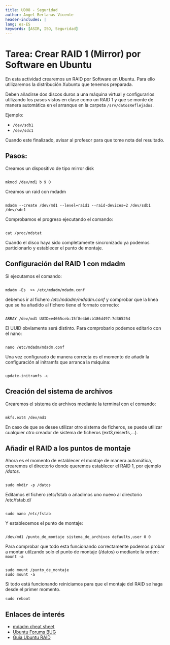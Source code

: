 ```yaml
---
title: UD08 - Seguridad
author: Angel Berlanas Vicente
header-includes: |
lang: es-ES
keywords: [ASIR, ISO, Seguridad]
---
```


# Tarea: Crear RAID 1 (Mirror) por Software en Ubuntu

En esta actividad crearemos un RAID por Software en Ubuntu. Para ello utilizaremos la distribución Xubuntu que tenemos preparada.

Deben añadirse dos discos duros a una máquina virtual  y configurarlos utilizando los pasos vistos en clase como un RAID 1 y que se monte de manera automática en el arranque en la carpeta `/srv/datosReflejados`.

Ejemplo:

* `/dev/sdb1`
* `/dev/sdc1`

Cuando este finalizado, avisar al profesor para que tome nota del resultado.

## Pasos:

Creamos un dispositivo de tipo mirror disk

```shell

mknod /dev/md1 b 9 0

```

Creamos un raid con mdadm

```shell

mdadm --create /dev/md1 --level=raid1 --raid-devices=2 /dev/sdb1 /dev/sdc1

```

Comprobamos el progreso ejecutando el comando:

```shell

cat /proc/mdstat

```

Cuando el disco haya sido completamente sincronizado ya podemos particionarlo y establecer el punto de montaje.

## Configuración del RAID 1 con mdadm

Si ejecutamos el comando:

```shell

mdadm -Es  >> /etc/mdadm/mdadm.conf

```
debemos ir al fichero */etc/mdadm/mdadm.conf* y comprobar que la línea que se ha añadido al fichero tiene el formato correcto:

```shell

ARRAY /dev/md1 UUID=e4665ceb:15f8e4b6:b186d497:7d365254

``` 

El UUID obviamente será distinto. Para comprobarlo podemos editarlo con el nano:

```shell

nano /etc/mdadm/mdadm.conf

```


Una vez configurado de manera correcta es el momento de añadir la configuración al initramfs que arranca la máquina:

```shell

update-initramfs -u

```

## Creación del sistema de archivos

Crearemos el sistema de archivos mediante la terminal con el comando:

```shell

mkfs.ext4 /dev/md1

```


En caso de que se desee utilizar otro sistema de ficheros, se puede utilizar cualquier otro creador de sistema de ficheros (ext3,reiserfs,...).

## Añadir el RAID a los puntos de montaje

Ahora es el momento de establecer el montaje de manera automática, crearemos el directorio donde queremos establecer el RAID 1, por ejemplo */datos*.

```shell

sudo mkdir -p /datos

```


Editamos el fichero /etc/fstab o añadimos uno nuevo al directorio /etc/fstab.d/

```shell

sudo nano /etc/fstab

```


Y establecemos el punto de montaje:

```shell

/dev/md1 /punto_de_montaje sistema_de_archivos defaults,user 0 0

```


Para comprobar que todo esta funcionando correctamente podemos probar a montar utilzando solo el punto de montaje (/datos) o mediante la orden: `mount -a`


```shell

sudo mount /punto_de_montaje
sudo mount -a

```

Si todo está funcionando reiniciamos para que el montaje del RAID se haga desde el primer momento.

```shell
sudo reboot
```







## Enlaces de interés

 * [mdadm cheat sheet](http://www.ducea.com/2009/03/08/mdadm-cheat-sheet/)
 * [Ubuntu Forums BUG](http://ubuntuforums.org/showthread.php?t=1764861)
 * [Guia Ubuntu RAID](http://www.guia-ubuntu.com/index.php?title=Crear_una_Software_RAID#RAID1_.28Mirrored.29)

